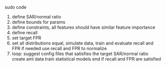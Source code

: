 sudo code
1. define SAR/normal ratio
2. define bounds for params
3. define constraints, all features should have similar feature importance
4. define recall
5. set target FPR
3. set all distributions equal, simulate data, train and evaluate recall and FPR
    if needed use recall and FPR to normalize 
4. loop: 
    suggest config files that satisfies the target SAR/normal ratio
    create aml data
    train statistical models
    end if recall and FPR are satisfied